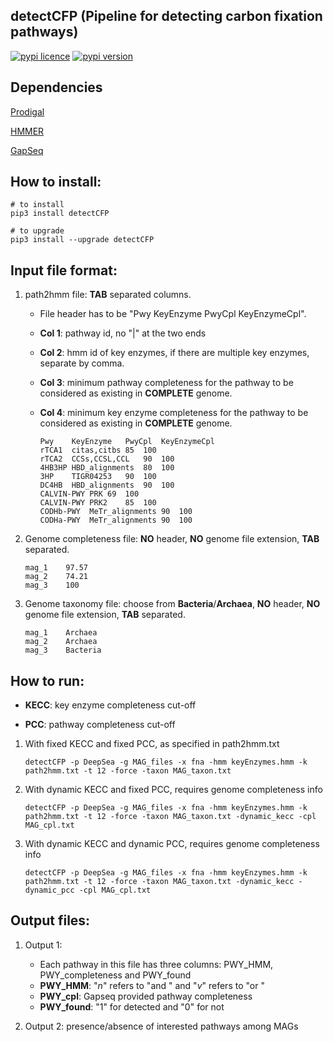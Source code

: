 
## detectCFP (Pipeline for detecting carbon fixation pathways)
[![pypi licence](https://img.shields.io/pypi/l/detectCFP.svg)](https://opensource.org/licenses/gpl-3.0.html)
[![pypi version](https://img.shields.io/pypi/v/detectCFP.svg)](https://pypi.python.org/pypi/detectCFP) 


Dependencies
---

[Prodigal](https://github.com/hyattpd/Prodigal)

[HMMER](http://hmmer.org) 

[GapSeq](https://github.com/jotech/gapseq)


How to install:
---

    # to install 
    pip3 install detectCFP
    
    # to upgrade 
    pip3 install --upgrade detectCFP

Input file format:
---

1. path2hmm file: **TAB** separated columns.
   + File header has to be "Pwy	KeyEnzyme	PwyCpl	KeyEnzymeCpl".
   + **Col 1**: pathway id, no "|" at the two ends
   + **Col 2**: hmm id of key enzymes, if there are multiple key enzymes, separate by comma.
   + **Col 3**: minimum pathway completeness for the pathway to be considered as existing in **COMPLETE** genome.
   + **Col 4**: minimum key enzyme completeness for the pathway to be considered as existing in **COMPLETE** genome.

         Pwy	KeyEnzyme	PwyCpl	KeyEnzymeCpl
         rTCA1	citas,citbs	85	100
         rTCA2	CCSs,CCSL,CCL	90	100
         4HB3HP	HBD_alignments	80	100
         3HP	TIGR04253	90	100	
         DC4HB	HBD_alignments	90	100	
         CALVIN-PWY	PRK	69	100	
         CALVIN-PWY	PRK2	85	100	
         CODHb-PWY	MeTr_alignments	90	100	
         CODHa-PWY	MeTr_alignments	90	100	

1. Genome completeness file: **NO** header, **NO** genome file extension, **TAB** separated.
            
       mag_1	97.57
       mag_2	74.21
       mag_3	100
       
1. Genome taxonomy file: choose from **Bacteria**/**Archaea**, **NO** header, **NO** genome file extension, **TAB** separated.

       mag_1	Archaea
       mag_2	Archaea
       mag_3	Bacteria

How to run:
---

+ **KECC**: key enzyme completeness cut-off

+ **PCC**: pathway completeness cut-off

1. With fixed KECC and fixed PCC, as specified in path2hmm.txt
     
       detectCFP -p DeepSea -g MAG_files -x fna -hmm keyEnzymes.hmm -k path2hmm.txt -t 12 -force -taxon MAG_taxon.txt 

1. With dynamic KECC and fixed PCC, requires genome completeness info

       detectCFP -p DeepSea -g MAG_files -x fna -hmm keyEnzymes.hmm -k path2hmm.txt -t 12 -force -taxon MAG_taxon.txt -dynamic_kecc -cpl MAG_cpl.txt 

1. With dynamic KECC and dynamic PCC, requires genome completeness info

       detectCFP -p DeepSea -g MAG_files -x fna -hmm keyEnzymes.hmm -k path2hmm.txt -t 12 -force -taxon MAG_taxon.txt -dynamic_kecc -dynamic_pcc -cpl MAG_cpl.txt

Output files:
---

1. Output 1:
    + Each pathway in this file has three columns: PWY_HMM, PWY_completeness and PWY_found
    + **PWY_HMM**: "_n_" refers to "and " and "_v_" refers to "or "
    + **PWY_cpl**: Gapseq provided pathway completeness
    + **PWY_found**: "1" for detected and "0" for not

1. Output 2: presence/absence of interested pathways among MAGs

